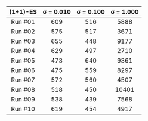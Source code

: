 | (1+1)-ES | σ = 0.010 | σ = 0.100 | σ = 1.000 |
|:--------:|:---------:|:---------:|:---------:|
| Run  #01 |       609 |       516 |      5888 |
| Run  #02 |       575 |       517 |      3671 |
| Run  #03 |       655 |       448 |      9177 |
| Run  #04 |       629 |       497 |      2710 |
| Run  #05 |       473 |       640 |      9361 |
| Run  #06 |       475 |       559 |      8297 |
| Run  #07 |       572 |       560 |      4507 |
| Run  #08 |       518 |       450 |     10401 |
| Run  #09 |       538 |       439 |      7568 |
| Run  #10 |       619 |       454 |      4917 |
